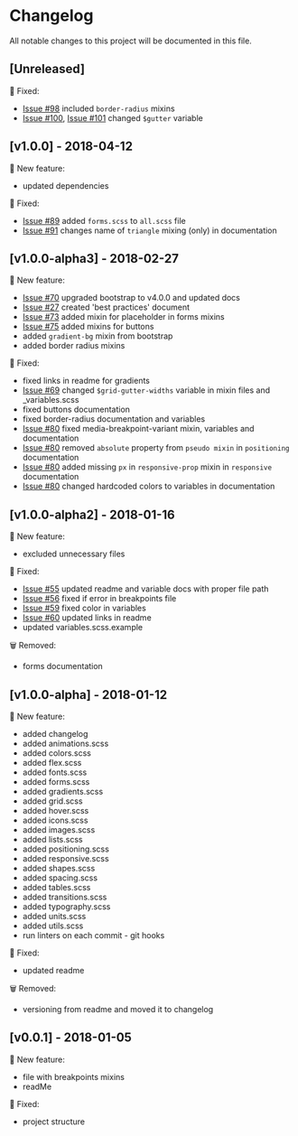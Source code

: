 # Changelog
All notable changes to this project will be documented in this file.

## [Unreleased]
:bug: Fixed:
- [Issue #98](https://github.com/7ninjas/scss-mixins/issues/98) included `border-radius` mixins
- [Issue #100](https://github.com/7ninjas/scss-mixins/issues/100), [Issue #101](https://github.com/7ninjas/scss-mixins/issues/101) changed `$gutter` variable

## [v1.0.0] - 2018-04-12
:rocket: New feature:
- updated dependencies

:bug: Fixed:
- [Issue #89](https://github.com/7ninjas/scss-mixins/issues/89) added `forms.scss` to `all.scss` file
- [Issue #91](https://github.com/7ninjas/scss-mixins/issues/91) changes name of `triangle` mixing (only) in
documentation

## [v1.0.0-alpha3] - 2018-02-27
:rocket: New feature:
- [Issue #70](https://github.com/7ninjas/scss-mixins/issues/70) upgraded bootstrap to v4.0.0 and updated docs
- [Issue #27](https://github.com/7ninjas/scss-mixins/issues/27) created 'best practices' document
- [Issue #73](https://github.com/7ninjas/scss-mixins/issues/73) added mixin for placeholder in forms mixins
- [Issue #75](https://github.com/7ninjas/scss-mixins/issues/75) added mixins for buttons
- added `gradient-bg` mixin from bootstrap
- added border radius mixins

:bug: Fixed:
- fixed links in readme for gradients
- [Issue #69](https://github.com/7ninjas/scss-mixins/issues/69) changed `$grid-gutter-widths` variable in mixin files
 and _variables.scss
- fixed buttons documentation
- fixed border-radius documentation and variables
- [Issue #80](https://github.com/7ninjas/scss-mixins/issues/80) fixed media-breakpoint-variant mixin, variables and documentation
- [Issue #80](https://github.com/7ninjas/scss-mixins/issues/80) removed `absolute` property from `pseudo mixin` in
`positioning` documentation
- [Issue #80](https://github.com/7ninjas/scss-mixins/issues/80) added missing `px` in `responsive-prop` mixin in
`responsive` documentation
- [Issue #80](https://github.com/7ninjas/scss-mixins/issues/80) changed hardcoded colors to variables in documentation

## [v1.0.0-alpha2] - 2018-01-16
:rocket: New feature:
- excluded unnecessary files

:bug: Fixed:
- [Issue #55](https://github.com/7ninjas/scss-mixins/issues/55) updated readme and variable docs with proper file path
- [Issue #56](https://github.com/7ninjas/scss-mixins/issues/56) fixed if error in breakpoints file
- [Issue #59](https://github.com/7ninjas/scss-mixins/issues/59) fixed color in variables
- [Issue #60](https://github.com/7ninjas/scss-mixins/issues/60) updated links in readme
- updated variables.scss.example

:wastebasket: Removed:
- forms documentation

## [v1.0.0-alpha] - 2018-01-12
:rocket: New feature:
- added changelog
- added animations.scss
- added colors.scss
- added flex.scss
- added fonts.scss
- added forms.scss
- added gradients.scss
- added grid.scss
- added hover.scss
- added icons.scss
- added images.scss
- added lists.scss
- added positioning.scss
- added responsive.scss
- added shapes.scss
- added spacing.scss
- added tables.scss
- added transitions.scss
- added typography.scss
- added units.scss
- added utils.scss
- run linters on each commit - git hooks

:bug: Fixed:
- updated readme

:wastebasket: Removed:
- versioning from readme and moved it to changelog

## [v0.0.1] - 2018-01-05
:rocket: New feature:

- file with breakpoints mixins
- readMe

:bug: Fixed:

- project structure

